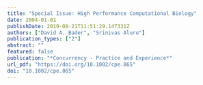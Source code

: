 ```yaml
---
title: "Special Issue: High Performance Computational Biology"
date: 2004-01-01
publishDate: 2019-08-21T11:51:29.147331Z
authors: ["David A. Bader", "Srinivas Aluru"]
publication_types: ["2"]
abstract: ""
featured: false
publication: "*Concurrency - Practice and Experience*"
url_pdf: "https://doi.org/10.1002/cpe.865"
doi: "10.1002/cpe.865"
---
```


